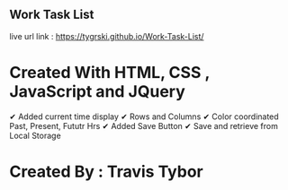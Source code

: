 ## Work Task List
live url link : https://tygrski.github.io/Work-Task-List/


# Created With HTML, CSS , JavaScript and JQuery
✔ Added current time display
✔ Rows and Columns
✔ Color coordinated Past, Present, Fututr Hrs 
✔ Added Save Button
✔ Save and retrieve from Local Storage
# Created By : Travis Tybor
